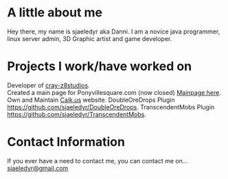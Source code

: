 # A little about me

Hey there, my name is sjaeledyr aka Danni. I am a novice java programmer, linux server admin, 3D Graphic artist and game developer.

# Projects I work/have worked on

Developer of [cray-z8studios](http://cray-z8studios.github.io).                                                                          
Created a main page for Ponyvillesquare.com (now closed) [Mainpage here](https://github.com/mys7icfox/pvs_mainpage/).                     
Own and Maintain [Caik.us](http://caik.us/) website.
DoubleOreDrops Plugin https://github.com/sjaeledyr/DoubleOreDrops.
TranscendentMobs Plugin https://github.com/sjaeledyr/TranscendentMobs.

# Contact Information

If you ever have a need to contact me, you can contact me on...
sjaeledyr@gmail.com

